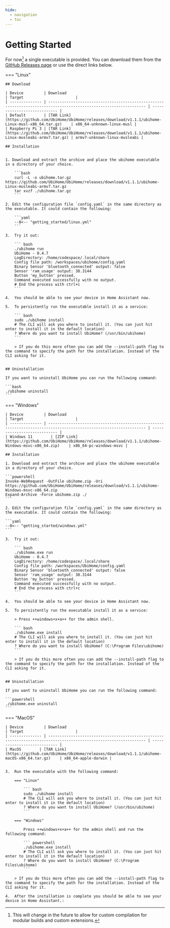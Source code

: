 ```yaml
---
hide:
  - navigation
  - toc
---
```


# Getting Started

For now[^1] a single executable is provided. You can download them from the [GitHub Releases page](https://github.com/UbiHome/UbiHome/releases) or use the direct links below.


<!-- x-release-please-start-version -->

=== "Linux"

    ## Download 

    | Device         | Download                                                                                                          | Target                       |
    | -------------- | ----------------------------------------------------------------------------------------------------------------- | ---------------------------- |
    | Default        | [TAR Link](https://github.com/UbiHome/UbiHome/releases/download/v1.1.1/ubihome-Linux-musl-x86_64.tar.gz)    | x86_64-unknown-linux-musl |
    | Raspberry Pi 3 | [TAR Link](https://github.com/UbiHome/UbiHome/releases/download/v1.1.1/ubihome-Linux-musleabi-armv7.tar.gz) | armv7-unknown-linux-musleabi |

    ## Installation


    1. Download and extract the archive and place the ubihome executable in a directory of your choice.

        ```bash
        curl -L -o ubihome.tar.gz https://github.com/UbiHome/UbiHome/releases/download/v1.1.1/ubihome-Linux-musleabi-armv7.tar.gz
        tar xvzf ./ubihome.tar.gz
        ```

    2. Edit the configuration file `config.yaml` in the same directory as the executable. It could contain the following:

        ```yaml
        --8<-- "getting_started/linux.yml"
        ```

    3.  Try it out:

        ``` bash
        ./ubihome run
        UbiHome - 0.4.7
        LogDirectory: /home/codespace/.local/share
        Config file path: /workspaces/ubihome/config.yaml
        Binary Sensor 'bluetooth_connected' output: false
        Sensor 'ram_usage' output: 38.3144
        Button 'my_button' pressed.
        Command executed successfully with no output.
        # End the process with ctrl+c
        ```

    4.  You should be able to see your device in Home Assistant now.

    5.  To persistently run the executable install it as a service:

        ``` bash
        sudo ./ubihome install
        # The CLI will ask you where to install it. (You can just hit enter to install it in the default location)
        ? Where do you want to install UbiHome? (/usr/bin/ubihome)
        ```

        > If you do this more often you can add the --install-path flag to the command to specify the path for the installation. Instead of the CLI asking for it.


    ## Uninstallation

    If you want to uninstall UbiHome you can run the following command:

    ```bash
    ./ubihome uninstall
    ```


=== "Windows"

    | Device         | Download                                                                                                          | Target                       |
    | -------------- | ----------------------------------------------------------------------------------------------------------------- | ---------------------------- |
    | Windows 11        | [ZIP Link](https://github.com/UbiHome/UbiHome/releases/download/v1.1.1/ubihome-Windows-msvc-x86_64.zip)    | x86_64-pc-windows-msvc |

    ## Installation

    1. Download and extract the archive and place the ubihome executable in a directory of your choice.

    ```powershell
    Invoke-WebRequest -OutFile ubihome.zip -Uri https://github.com/UbiHome/UbiHome/releases/download/v1.1.1/ubihome-Windows-msvc-x86_64.zip
    Expand-Archive -Force ubihome.zip ./
    ```

    2. Edit the configuration file `config.yaml` in the same directory as the executable. It could contain the following:

    ```yaml
    --8<-- "getting_started/windows.yml"
    ```

    3.  Try it out:

        ``` bash
        ./ubihome.exe run
        UbiHome - 0.4.7
        LogDirectory: /home/codespace/.local/share
        Config file path: /workspaces/UbiHome/config.yaml
        Binary Sensor 'bluetooth_connected' output: false
        Sensor 'ram_usage' output: 38.3144
        Button 'my_button' pressed.
        Command executed successfully with no output.
        # End the process with ctrl+c
        ```

    4.  You should be able to see your device in Home Assistant now.

    5.  To persistently run the executable install it as a service:

        > Press ++windows+x+a++ for the admin shell.

        ``` bash
        ./ubihome.exe install
        # The CLI will ask you where to install it. (You can just hit enter to install it in the default location)
        ? Where do you want to install UbiHome? (C:\Program Files\ubihome)
        ```

        > If you do this more often you can add the --install-path flag to the command to specify the path for the installation. Instead of the CLI asking for it.


    ## Uninstallation

    If you want to uninstall UbiHome you can run the following command:

    ```powershell
    ./ubihome.exe uninstall
    ```


=== "MacOS"

    | Device         | Download                                                                                                          | Target                       |
    | -------------- | ----------------------------------------------------------------------------------------------------------------- | ---------------------------- |
    | MacOS        | [TAR Link](https://github.com/UbiHome/UbiHome/releases/download/v1.1.1/ubihome-macOS-x86_64.tar.gz)    | x86_64-apple-darwin |


    3.  Run the executable with the following command:

        === "Linux"

            ``` bash
            sudo ./ubihome install
            # The CLI will ask you where to install it. (You can just hit enter to install it in the default location)
            ? Where do you want to install UbiHome? (/usr/bin/ubihome)
            ```

        === "Windows"

            Press ++windows+x+a++ for the admin shell and run the following command:

            ``` powershell
            ./ubihome.exe install
            # The CLI will ask you where to install it. (You can just hit enter to install it in the default location)
            ? Where do you want to install UbiHome? (C:\Program Files\ubihome)
            ```

        > If you do this more often you can add the --install-path flag to the command to specify the path for the installation. Instead of the CLI asking for it.

    4.  After the installation is complete you should be able to see your device in Home Assistant.:


<!-- x-release-please-end -->





[^1]: This will change in the future to allow for custom compilation for modular builds and custom extensions.
